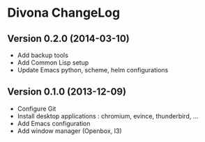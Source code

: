 Divona ChangeLog
================

Version 0.2.0 (2014-03-10)
--------------------------

- Add backup tools
- Add Common Lisp setup
- Update Emacs python, scheme, helm configurations

Version 0.1.0 (2013-12-09)
--------------------------

- Configure Git
- Install desktop applications : chromium, evince, thunderbird, ...
- Add Emacs configuration
- Add window manager (Openbox, I3)
